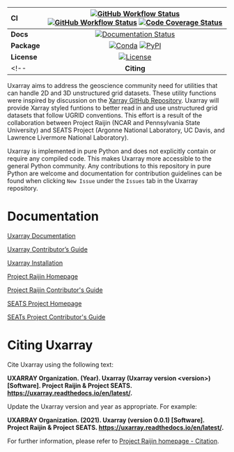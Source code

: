 | CI           | [![GitHub Workflow Status][github-ci-badge]][github-ci-link] [![GitHub Workflow Status][github-conda-build-badge]][github-conda-build-link] [![Code Coverage Status][codecov-badge]][codecov-link] |
| :----------- | :----------------------------------------------------------------------------------------------------------------------------------------------------------------------------------: |
| **Docs**     |                                                                    [![Documentation Status][rtd-badge]][rtd-link]                                                                    |
| **Package**  |                                                         [![Conda][conda-badge]][conda-link] [![PyPI][pypi-badge]][pypi-link]                                                         |
| **License**  |                                                                        [![License][license-badge]][repo-link]                                                                        |
<!-- | **Citing**   |                                                                              [![DOI][doi-badge]][doi-link]                                                                           | -->



Uxarray aims to address the geoscience community need for utilities that can handle 2D and 3D unstructured grid datasets.
These utility functions were inspired by discussion on the [Xarray GitHub Repository](https://github.com/pydata/xarray/issues/4222).
Uxarray will provide Xarray styled funtions to better read in and use unstructured grid datasets that follow UGRID conventions.
This effort is a result of the collaboration between Project Raijin (NCAR and Pennsylvania State University)
and SEATS Project (Argonne National Laboratory, UC Davis, and Lawrence Livermore National Laboratory).

Uxarray is implemented in pure Python and does not explicitly contain or require any compiled code. This makes Uxarray more
accessible to the general Python community. Any contributions to this repository in pure Python are welcome and documentation
for contribution guidelines can be found when clicking `New Issue` under the `Issues` tab in the Uxarray repository.

# Documentation

[Uxarray Documentation](https://uxarray.readthedocs.io/en/latest)

[Uxarray Contributor’s Guide](https://uxarray.readthedocs.io/en/latest/contributing.html)

[Uxarray Installation](https://uxarray.readthedocs.io/en/latest/installation.html)

[Project Raijin Homepage](https://raijin.ucar.edu/)

[Project Raijin Contributor's Guide](https://raijin.ucar.edu/contributing.html)

[SEATS Project Homepage]()

[SEATs Project Contributor's Guide]()

# Citing Uxarray

Cite Uxarray using the following text:

**UXARRAY Organization. (Year).
Uxarray (Uxarray version \<version\>) [Software].
Project Raijin & Project SEATS. https://uxarray.readthedocs.io/en/latest/.**

Update the Uxarray version and year as appropriate. For example:

**UXARRAY Organization. (2021).
Uxarray (version 0.0.1) [Software].
Project Raijin & Project SEATS. https://uxarray.readthedocs.io/en/latest/.**

For further information, please refer to
[Project Raijin homepage - Citation](https://raijin.ucar.edu/).


[github-ci-badge]: https://img.shields.io/github/workflow/status/UXARRAY/uxarray/CI?label=CI&logo=github&style=for-the-badge
[github-conda-build-badge]: https://img.shields.io/github/workflow/status/UXARRAY/uxarray/build_test?label=conda-builds&logo=github&style=for-the-badge
[github-ci-link]: https://github.com/UXARRAY/uxarray/actions?query=workflow%3ACI
[github-conda-build-link]: https://github.com/UXARRAY/uxarray/actions?query=workflow%3Abuild_test
[codecov-badge]: https://img.shields.io/codecov/c/github/UXARRAY/uxarray.svg?logo=codecov&style=for-the-badge
[codecov-link]: https://codecov.io/gh/UXARRAY/uxarray
[rtd-badge]: https://img.shields.io/readthedocs/uxarray/latest.svg?style=for-the-badge
[rtd-link]: https://uxarray.readthedocs.io/en/latest/?badge=latest
[pypi-badge]: https://img.shields.io/pypi/v/uxarray?logo=pypi&style=for-the-badge
[pypi-link]: https://pypi.org/project/uxarray
[conda-badge]: https://img.shields.io/conda/vn/UXARRAY/uxarray?logo=anaconda&style=for-the-badge
[conda-link]: https://anaconda.org/conda-forge/uxarray
[license-badge]: https://img.shields.io/github/license/UXARRAY/uxarray?style=for-the-badge
<!---[doi-badge]: https://img.shields.io/badge/DOI-10.5065%2Fa8pp--4358-brightgreen?style=for-the-badge --->
<!---[doi-link]: https://doi.org/10.5065/a8pp-4358 --->
[repo-link]: https://github.com/UXARRAY/uxarray
